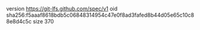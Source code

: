 version https://git-lfs.github.com/spec/v1
oid sha256:f5aaaf8618bdb5c06848314954c47e0f8ad3fafed8b44d05e65c10c88e8d4c5c
size 370
